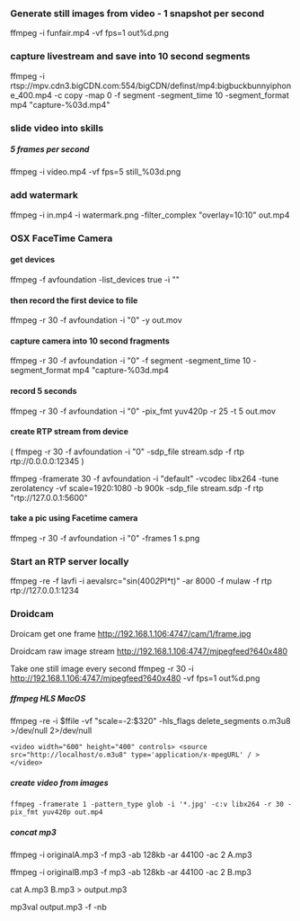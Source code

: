 ### Generate still images from video - 1 snapshot per second

ffmpeg -i funfair.mp4 -vf fps=1 out%d.png

### capture livestream and save into 10 second segments

ffmpeg -i rtsp://mpv.cdn3.bigCDN.com:554/bigCDN/definst/mp4:bigbuckbunnyiphone_400.mp4 -c copy -map 0 -f segment -segment_time 10 -segment_format mp4 "capture-%03d.mp4"

### slide video into skills

##### 5 frames per second
ffmpeg -i video.mp4 -vf fps=5 still_%03d.png

### add watermark

ffmpeg -i in.mp4 -i watermark.png -filter_complex "overlay=10:10" out.mp4

### OSX FaceTime Camera

#### get devices
ffmpeg -f avfoundation -list_devices true -i ""

#### then record the first device to file

ffmpeg -r 30 -f avfoundation -i "0" -y out.mov

#### capture camera into 10 second fragments

ffmpeg -r 30 -f avfoundation -i "0" -f segment -segment_time 10 -segment_format mp4 "capture-%03d.mp4

#### record 5 seconds

ffmpeg -r 30 -f avfoundation -i "0" -pix_fmt yuv420p -r 25 -t 5 out.mov

#### create RTP stream from device

( ffmpeg -r 30 -f avfoundation -i "0" -sdp_file stream.sdp -f rtp rtp://0.0.0.0:12345 ) 

ffmpeg -framerate 30 -f avfoundation -i "default" -vcodec libx264 -tune zerolatency -vf scale=1920:1080 -b 900k -sdp_file stream.sdp -f rtp "rtp://127.0.0.1:5600"

#### take a pic using Facetime camera

ffmpeg -r 30 -f avfoundation -i "0" -frames 1 s.png


### Start an RTP server locally

ffmpeg -re -f lavfi -i aevalsrc="sin(400*2*PI*t)" -ar 8000 -f mulaw -f rtp rtp://127.0.0.1:1234

### Droidcam
Droicam get one frame
http://192.168.1.106:4747/cam/1/frame.jpg

Droidcam raw image stream
http://192.168.1.106:4747/mjpegfeed?640x480

Take one still image every second
ffmpeg -r 30 -i http://192.168.1.106:4747/mjpegfeed?640x480 -vf fps=1 out%d.png

##### ffmpeg HLS MacOS

ffmpeg -re -i $ffile -vf "scale=-2:$320" -hls_flags delete_segments o.m3u8 >/dev/null 2>/dev/null

`<video width="600" height="400" controls>
<source src="http://localhost/o.m3u8" type='application/x-mpegURL' / >
</video>`

##### create video from images

`ffmpeg -framerate 1 -pattern_type glob -i '*.jpg' -c:v libx264 -r 30 -pix_fmt yuv420p out.mp4`

##### concat mp3

ffmpeg -i originalA.mp3 -f mp3 -ab 128kb -ar 44100 -ac 2 A.mp3  

ffmpeg -i originalB.mp3 -f mp3 -ab 128kb -ar 44100 -ac 2 B.mp3

cat A.mp3 B.mp3 > output.mp3

mp3val output.mp3 -f -nb

